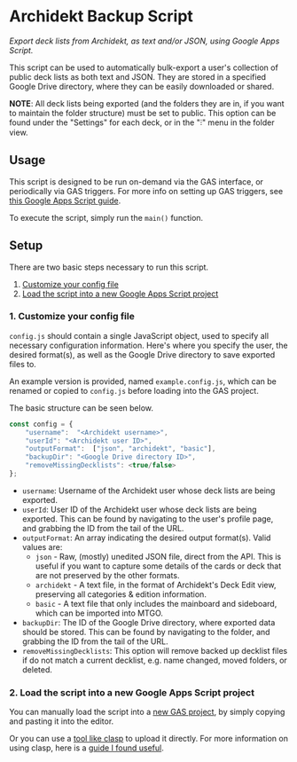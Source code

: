 # Archidekt Backup Script

*Export deck lists from Archidekt, as text and/or JSON, using Google Apps Script.*

This script can be used to automatically bulk-export a user's collection of
public deck lists as both text and JSON. They are stored in a specified
Google Drive directory, where they can be easily downloaded or shared.

**NOTE**: All deck lists being exported (and the folders they are in, if you
          want to maintain the folder structure) must be set to public.
          This option can be found under the "Settings" for each deck, or in
          the "⫶" menu in the folder view.

## Usage

This script is designed to be run on-demand via the GAS interface, or
periodically via GAS triggers. For more info on setting up GAS triggers, see
[this Google Apps Script guide](https://developers.google.com/apps-script/guides/triggers).

To execute the script, simply run the `main()` function.

## Setup

There are two basic steps necessary to run this script.

1. [Customize your config file](#1.-Customize-your-config-file)
2. [Load the script into a new Google Apps Script project](#2.-Load-the-script-into-a-new-Google-Apps-Script-project)

### 1. Customize your config file

`config.js` should contain a single JavaScript object, used to specify all
necessary configuration information. Here's where you specify the user, the
desired format(s), as well as the Google Drive directory to save exported
files to.

An example version is provided, named `example.config.js`, which can be
renamed or copied to `config.js` before loading into the GAS project.

The basic structure can be seen below.

```js
const config = {
    "username":  "<Archidekt username>",
    "userId": "<Archidekt user ID>",
    "outputFormat":  ["json", "archidekt", "basic"],
    "backupDir": "<Google Drive directory ID>",
    "removeMissingDecklists": <true/false>
};
```

- `username`: Username of the Archidekt user whose deck lists are being exported.
- `userId`: User ID of the Archidekt user whose deck lists are being exported.
    This can be found by navigating to the user's profile page, and grabbing
    the ID from the tail of the URL.
- `outputFormat`: An array indicating the desired output format(s).
    Valid values are:
    * `json` - Raw, (mostly) unedited JSON file, direct from the API.
        This is useful if you want to capture some details of the cards or deck
        that are not preserved by the other formats.
    * `archidekt` - A text file, in the format of Archidekt's Deck Edit view,
        preserving all categories & edition information.
    * `basic` - A text file that only includes the mainboard and sideboard,
        which can be imported into MTGO.
- `backupDir`: The ID of the Google Drive directory, where exported data
    should be stored. This can be found by navigating to the folder, and
    grabbing the ID from the tail of the URL.
- `removeMissingDecklists`: This option will remove backed up decklist files
    if do not match a current decklist, e.g. name changed, moved folders, or
    deleted.

### 2. Load the script into a new Google Apps Script project

You can manually load the script into a
[new GAS project](https://www.google.com/script/start/),
by simply copying and pasting it into the editor.

Or you can use a
[tool like clasp](https://developers.google.com/apps-script/guides/clasp)
to upload it directly. For more information on using clasp, here is a
[guide I found useful](https://github.com/gscharf94/Clasp-Basics-for-Reddit).
